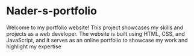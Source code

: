 # Nader-s-portfolio
Welcome to my portfolio website! This project showcases my skills and projects as a web developer. The website is built using HTML, CSS, and JavaScript, and it serves as an online portfolio to showcase my work and highlight my expertise

